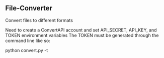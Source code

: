 ## File-Converter
Convert files to different formats

Need to create a ConvertAPI account and set API_SECRET, API_KEY, and TOKEN environment variables
The TOKEN must be generated through the command line like so:

python convert.py -t

